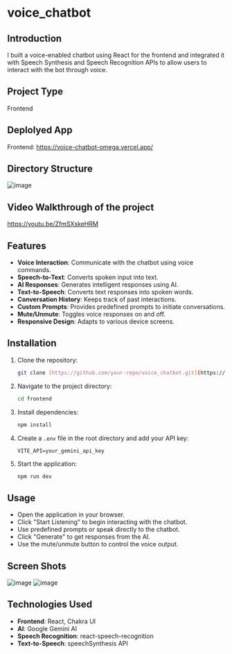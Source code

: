 # voice_chatbot

## Introduction
I built a voice-enabled chatbot using React for the frontend and integrated it with Speech Synthesis and Speech Recognition APIs to allow users to interact with the bot through voice.

## Project Type
Frontend

## Deplolyed App
Frontend: https://voice-chatbot-omega.vercel.app/

## Directory Structure

 ![image](https://github.com/user-attachments/assets/5b71ad02-eaf5-4331-ace0-5e1245187e4a)


## Video Walkthrough of the project
https://youtu.be/ZfmSXskeHRM



## Features
- **Voice Interaction**: Communicate with the chatbot using voice commands.
- **Speech-to-Text**: Converts spoken input into text.
- **AI Responses**: Generates intelligent responses using AI.
- **Text-to-Speech**: Converts text responses into spoken words.
- **Conversation History**: Keeps track of past interactions.
- **Custom Prompts**: Provides predefined prompts to initiate conversations.
- **Mute/Unmute**: Toggles voice responses on and off.
- **Responsive Design**: Adapts to various device screens.



## Installation

1. Clone the repository:
    ```bash
    git clone [https://github.com/your-repo/voice_chatbot.git](https://github.com/varshitha-008/voice_chatbot.git)
    ```
2. Navigate to the project directory:
    ```bash
    cd frontend
    ```
3. Install dependencies:
    ```bash
    npm install
    ```
4. Create a `.env` file in the root directory and add your API key:
    ```env
    VITE_API=your_gemini_api_key
    ```
5. Start the application:
    ```bash
    npm run dev
    ```

## Usage
- Open the application in your browser.
- Click "Start Listening" to begin interacting with the chatbot.
- Use predefined prompts or speak directly to the chatbot.
- Click "Generate" to get responses from the AI.
- Use the mute/unmute button to control the voice output.

## Screen Shots
  ![image](https://github.com/user-attachments/assets/ef42a37a-9908-42fb-a380-abd5a52205bc)
  ![image](https://github.com/user-attachments/assets/125d1ebb-6444-4755-ac1f-cb98d36d2681)

## Technologies Used
- **Frontend**: React, Chakra UI
- **AI**: Google Gemini AI
- **Speech Recognition**: react-speech-recognition
- **Text-to-Speech**: speechSynthesis API





